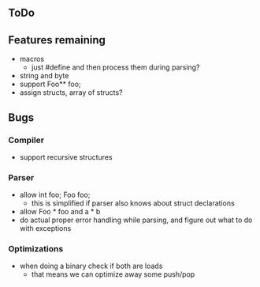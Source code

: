 ## ToDo

## Features remaining

* macros
  * just #define and then process them during parsing?
* string and byte
* support Foo** foo;
* assign structs, array of structs?

## Bugs
### Compiler
* support recursive structures

### Parser
* allow int foo; Foo foo;
  * this is simplified if parser also knows about struct declarations
* allow Foo * foo and a * b
* do actual proper error handling while parsing, and figure out what to do with exceptions

### Optimizations
* when doing a binary check if both are loads
  * that means we can optimize away some push/pop
